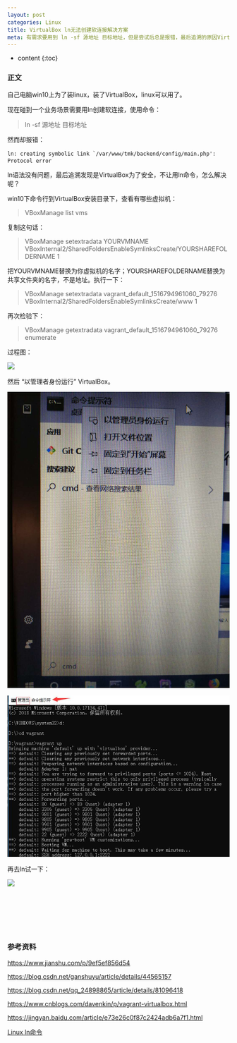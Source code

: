 ```yaml
---
layout: post
categories: Linux
title: VirtualBox ln无法创建软连接解决方案
meta: 有需求要用到 ln -sf 源地址 目标地址，但是尝试后总是报错，最后追溯的原因VirtualBox不支持，这里写一下解决方案。
---
```

* content
{:toc}

### 正文

自己电脑win10上为了装linux，装了VirtualBox，linux可以用了。

现在碰到一个业务场景需要用ln创建软连接，使用命令：

> ln -sf 源地址 目标地址

然而却报错：

```
ln: creating symbolic link `/var/www/tmk/backend/config/main.php': Protocol error
```

ln语法没有问题，最后追溯发现是VirtualBox为了安全，不让用ln命令，怎么解决呢？

win10下命令行到VirtualBox安装目录下，查看有哪些虚拟机：

> VBoxManage list vms

复制这句话：

> VBoxManage setextradata YOURVMNAME VBoxInternal2/SharedFoldersEnableSymlinksCreate/YOURSHAREFOLDERNAME 1 

把YOURVMNAME替换为你虚拟机的名字；YOURSHAREFOLDERNAME替换为共享文件夹的名字，不是地址。执行一下：

> VBoxManage setextradata vagrant_default_1516794961060_79276 VBoxInternal2/SharedFoldersEnableSymlinksCreate/www 1

再次检验下：

> VBoxManage getextradata vagrant_default_1516794961060_79276 enumerate

过程图：

![](http://s4.sinaimg.cn/mw690/001XbchKzy7oZdhpqnx03&690)

然后 “以管理者身份运行” VirtualBox。

![](https://raw.githubusercontent.com/iBaiYang/PictureWareroom/master/20181218/20181218131035.jpg)

![](https://raw.githubusercontent.com/iBaiYang/PictureWareroom/master/20181218/20181218131522.jpg)


再去ln试一下：

![](http://s9.sinaimg.cn/orignal/001XbchKzy7oZdhM2eca8&690)

<br/><br/><br/><br/><br/>
### 参考资料

<https://www.jianshu.com/p/9ef5ef856d54>

<https://blog.csdn.net/ganshuyu/article/details/44565157>

<https://blog.csdn.net/qq_24898865/article/details/81096418>

<https://www.cnblogs.com/davenkin/p/vagrant-virtualbox.html>

<https://jingyan.baidu.com/article/e73e26c0f87c2424adb6a7f1.html>

[Linux ln命令](http://www.runoob.com/linux/linux-comm-ln.html)
